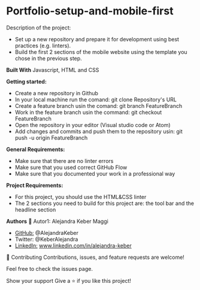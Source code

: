 # Portfolio-setup-and-mobile-first

Description of the project:
- Set up a new repository and prepare it for development using best practices (e.g. linters).
- Build the first 2 sections of the mobile website using the template you chose in the previous step.

**Built With**
Javascript, HTML and CSS

**Getting started:**
- Create a new repository in Github
- In your local machine run the comand: git clone Repository's URL
- Create a feature branch usin the comand: git branch FeatureBranch
- Work in the feature branch usin the command: git checkout FeatureBranch
- Open the repository in your editor (Visual studio code or Atom)
- Add changes and commits and push them to the repository usin: git push -u origin FeatureBranch

**General Requirements:**
- Make sure that there are no linter errors
- Make sure that you used correct GitHub Flow
- Make sure that you documented your work in a professional way

**Project Requirements:**
- For this project, you should use the HTML&CSS linter
- The 2 sections you need to build for this project are:  the tool bar and the headline section

**Authors**
👤 Autor1: Alejandra Keber Maggi 
- [GitHub:](https://github.com/AlejandraKeber) @AlejandraKeber
- Twitter: @KeberAlejandra
- [LinkedIn:](www.linkedin.com/in/alejandra-keber) www.linkedin.com/in/alejandra-keber

🤝 Contributing
Contributions, issues, and feature requests are welcome!

Feel free to check the issues page.

Show your support
Give a ⭐️ if you like this project!
